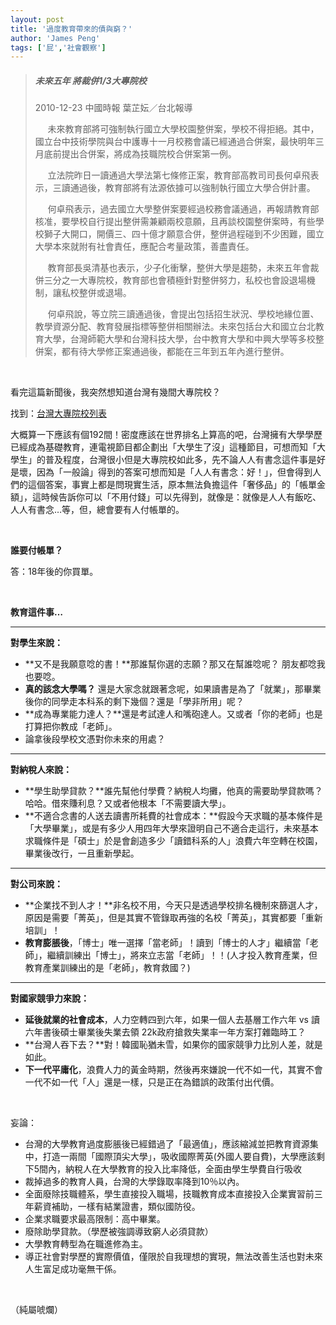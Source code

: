 ```yaml
---
layout: post
title: '過度教育帶來的債與窮？'
author: 'James Peng'
tags: ['屁','社會觀察']
---
```


> ##### 未來五年 將裁併1/3大專院校
>
> 2010-12-23 中國時報 葉芷妘／台北報導
>
>     
> 未來教育部將可強制執行國立大學校園整併案，學校不得拒絕。其中，國立台中技術學院與台中護專十一月校務會議已經通過合併案，最快明年三月底前提出合併案，將成為技職院校合併案第一例。
>
>     
> 立法院昨日一讀通過大學法第七條修正案，教育部高教司司長何卓飛表示，三讀通過後，教育部將有法源依據可以強制執行國立大學合併計畫。
>
>     
> 何卓飛表示，過去國立大學整併案要經過校務會議通過，再報請教育部核准，要學校自行提出整併需兼顧兩校意願，且再談校園整併案時，有些學校獅子大開口，開價三、四十億才願意合併，整併過程碰到不少困難，國立大學本來就附有社會責任，應配合考量政策，善盡責任。
>
>     
> 教育部長吳清基也表示，少子化衝擊，整併大學是趨勢，未來五年會裁併三分之一大專院校，教育部也會積極針對整併努力，私校也會設退場機制，讓私校整併或退場。
>
>     
> 何卓飛說，等立院三讀通過後，會提出包括招生狀況、學校地緣位置、教學資源分配、教育發展指標等整併相關辦法。未來包括台大和國立台北教育大學，台灣師範大學和台灣科技大學，台中教育大學和中興大學等多校整併案，都有待大學修正案通過後，都能在三年到五年內進行整併。

 

看完這篇新聞後，我突然想知道台灣有幾間大專院校？

找到：[台灣大專院校列表](http://zh.wikipedia.org/zh/%E5%8F%B0%E7%81%A3%E5%A4%A7%E5%B0%88%E9%99%A2%E6%A0%A1%E5%88%97%E8%A1%A8)

大概算一下應該有個192間！密度應該在世界排名上算高的吧，台灣擁有大學學歷已經成為基礎教育，連電視節目都企劃出「大學生了沒」這種節目，可想而知「大學生」的普及程度，台灣很小但是大專院校如此多，先不論人人有書念這件事是好是壞，因為「一般論」得到的答案可想而知是「人人有書念：好！」，但會得到人們的這個答案，事實上都是問現實生活，原本無法負擔這件「奢侈品」的「帳單金額」，這時候告訴你可以「不用付錢」可以先得到，就像是：就像是人人有飯吃、人人有書念…等，但，總會要有人付帳單的。

 

**誰要付帳單？**

答：18年後的你買單。

 

**教育這件事…**

****

**對學生來說：**

-   **又不是我願意唸的書！**那誰幫你選的志願？那又在幫誰唸呢？
    朋友都唸我也要唸。
-   **真的該念大學嗎？**
    還是大家念就跟著念呢，如果讀書是為了「就業」，那畢業後你的同學走本科系的剩下幾個？還是「學非所用」呢？
-   **成為專業能力達人？**還是考試達人和嘴砲達人。又或者「你的老師」也是打算把你教成「老師」。
-   論拿後段學校文憑對你未來的用處？

****

**對納稅人來說：**

-   **學生助學貸款？**誰先幫他付學費？納稅人均攤，他真的需要助學貸款嗎？哈哈。借來賺利息？又或者他根本「不需要讀大學」。
-   **不適合念書的人送去讀書所耗費的社會成本：**假設今天求職的基本條件是「大學畢業」，或是有多少人用四年大學來證明自己不適合走這行，未來基本求職條件是「碩士」於是會創造多少「讀錯科系的人」浪費六年空轉在校園，畢業後改行，一且重新學起。

****

**對公司來說：**

-   **企業找不到人才！**非名校不用，今天只是透過學校排名機制來篩選人才，原因是需要「菁英」，但是其實不管錄取再強的名校「菁英」，其實都要「重新培訓」！
-   **教育膨脹後**，「博士」唯一選擇「當老師」！讀到「博士的人才」繼續當「老師」，繼續訓練出「博士」，將來立志當「老師」！！(人才投入教育產業，但教育產業訓練出的是「老師」，教育救國？)

****

**對國家競爭力來說：**

-   **延後就業的社會成本**，人力空轉四到六年，如果一個人去基層工作六年
    vs 讀六年書後碩士畢業後失業去領
    22k政府搶救失業率一年方案打雜臨時工？
-   **台灣人吞下去？**對！韓國恥猶未雪，如果你的國家競爭力比別人差，就是如此。
-   **下一代平庸化**，浪費人力的黃金時期，然後再來嫌說一代不如一代，其實不會一代不如一代「人」還是一樣，只是正在為錯誤的政策付出代價。

 

妄論：

-   台灣的大學教育過度膨脹後已經錯過了「最適值」，應該縮減並把教育資源集中，打造一兩間「國際頂尖大學」，吸收國際菁英(外國人要自費)，大學應該剩下5間內，納稅人在大學教育的投入比率降低，全面由學生學費自行吸收
-   裁掉過多的教育人員，台灣的大學錄取率降到10％以內。
-   全面廢除技職體系，學生直接投入職場，技職教育成本直接投入企業實習前三年薪資補助，一樣有結業證書，類似國防役。
-   企業求職要求最高限制：高中畢業。
-   廢除助學貸款。（學歷被強調導致窮人必須貸款）
-   大學教育轉型為在職進修為主。
-   導正社會對學歷的實際價值，僅限於自我理想的實現，無法改善生活也對未來人生富足成功毫無干係。

 

（純屬唬爛）


